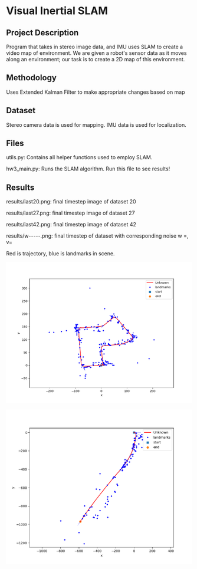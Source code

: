 # Visual Inertial SLAM

## Project Description
Program that takes in stereo image data, and IMU uses SLAM to create a video map of environment. We are given a robot's sensor data as it moves along an environment; our task is to create a 2D map of this environment.

## Methodology
Uses Extended Kalman Filter to make appropriate changes based on map

## Dataset 
Stereo camera data is used for mapping. IMU data is used for localization.

## Files
utils.py: Contains all helper functions used to employ SLAM.

hw3_main.py: Runs the SLAM algorithm. Run this file to see results!

## Results

results/last20.png: final timestep image of dataset 20

results/last27.png: final timestep image of dataset 27

results/last42.png: final timestep image of dataset 42

results/w-----.png: final timestep of dataset with corresponding noise w =, v=



Red is trajectory, blue is landmarks in scene.

![alt text](results/last27.png?raw=True 'Visual Inertial SLAM of dataset 27')

![alt text](results/last42.png?raw=True 'Visual Inertial SLAM of dataset 42') 

